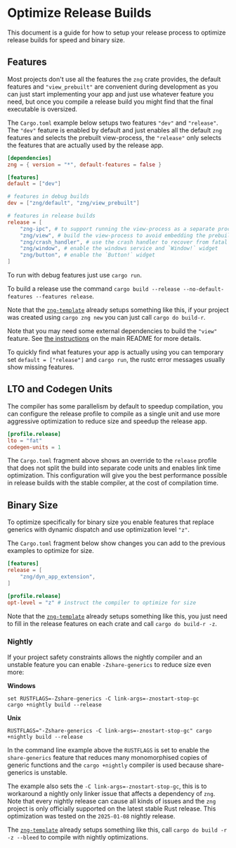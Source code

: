# Optimize Release Builds

This document is a guide for how to setup your release process to optimize release builds for speed and binary size.

## Features

Most projects don't use all the features the `zng` crate provides, the default features and `"view_prebuilt"` are convenient
during development as you can just start implementing your app and just use whatever feature you need, but once you compile a
release build you might find that the final executable is oversized.

The `Cargo.toml` example below setups two features `"dev"` and `"release"`.  The `"dev"` feature is enabled by default
and just enables all the default `zng` features and selects the prebuilt view-process, the `"release"` only selects the features
that are actually used by the release app.

```toml
[dependencies]
zng = { version = "*", default-features = false }

[features]
default = ["dev"]

# features in debug builds
dev = ["zng/default", "zng/view_prebuilt"]

# features in release builds
release = [
    "zng-ipc", # to support running the view-process as a separate process
    "zng/view", # build the view-process to avoid embedding the prebuilt binary
    "zng/crash_handler", # use the crash handler to recover from fatal crashes
    "zng/window", # enable the windows service and `Window!` widget
    "zng/button", # enable the `Button!` widget
]
```

To run with debug features just use `cargo run`.

To build a release use the command `cargo build --release --no-default-features --features release`. 

Note that the [`zng-template`] already setups something like this, if your project was created using `cargo zng new` you can just call `cargo do build-r`.

Note that you may need some external dependencies to build the `"view"` feature. See [the instructions](https://github.com/zng-ui/zng?tab=readme-ov-file#requirements) on the main README for more details.

To quickly find what features your app is actually using you can temporary set `default = ["release"]` and `cargo run`, the rustc error messages
usually show missing features.

## LTO and Codegen Units

The compiler has some parallelism by default to speedup compilation, you can configure the release profile to compile as a single unit
and use more aggressive optimization to reduce size and speedup the release app.

```toml
[profile.release]
lto = "fat"
codegen-units = 1
```

The `Cargo.toml` fragment above shows an override to the `release` profile that does not split the build into separate code units and enables link time optimization. This configuration will give you the best performance possible in release builds with the stable compiler, at the cost of compilation time.

## Binary Size

To optimize specifically for binary size you enable features that replace generics with dynamic dispatch and use optimization level `"z"`.

The `Cargo.toml` fragment below show changes you can add to the previous examples to optimize for size.

```toml
[features]
release = [
    "zng/dyn_app_extension",
]

[profile.release]
opt-level = "z" # instruct the compiler to optimize for size
```

Note that the [`zng-template`] already setups something like this, you just need to fill in the release features on each crate and call `cargo do build-r -z`.

### Nightly

If your project safety constraints allows the nightly compiler and an unstable feature you can enable `-Zshare-generics` to reduce size even more:

**Windows**
```prompt
set RUSTFLAGS=-Zshare-generics -C link-args=-znostart-stop-gc
cargo +nightly build --release
```

**Unix**
```prompt
RUSTFLAGS="-Zshare-generics -C link-args=-znostart-stop-gc" cargo +nightly build --release
```

In the command line example above the `RUSTFLAGS` is set to enable the `share-generics` feature that reduces many monomorphised copies of generic functions and the `cargo +nightly` compiler is used because share-generics is unstable.

The example also sets the `-C link-args=-znostart-stop-gc`, this is to workaround a nightly only linker issue that affects a dependency of `zng`. Note
that every nightly release can cause all kinds of issues and the `zng` project is only officially supported on the latest stable Rust release. This
optimization was tested on the `2025-01-08` nightly release.

The [`zng-template`] already setups something like this, call `cargo do build -r -z --bleed` to compile with nightly optimizations.

[`zng-template`]: https://github.com/zng-ui/zng-template
